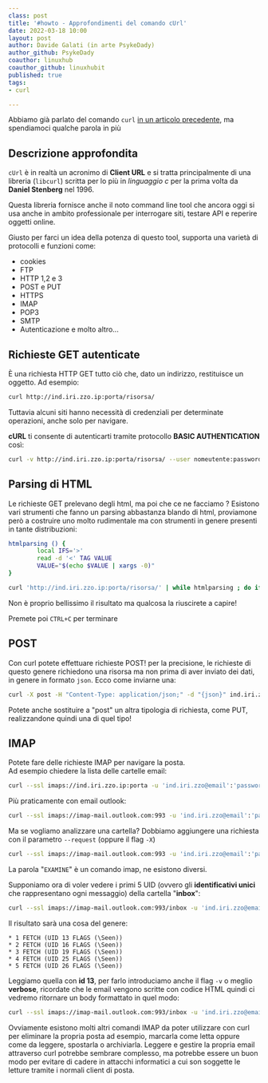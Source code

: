 ```yaml
---
class: post
title: '#howto - Approfondimenti del comando cUrl' 
date: 2022-03-18 10:00
layout: post 
author: Davide Galati (in arte PsykeDady)
author_github: PsykeDady
coauthor: linuxhub
coauthor_github: linuxhubit
published: true
tags: 
- curl

---
```


Abbiamo già parlato del comando `curl` [in un articolo precedente](https://linuxhub.it/articles/howto-utilizzo-del-comando-curl/), ma spendiamoci qualche parola in più

## Descrizione approfondita

`cUrl` è in realtà un acronimo di **Client URL** e si tratta principalmente di una libreria (`libcurl`) scritta per lo più in *linguaggio c* per la prima volta da **Daniel Stenberg** nel 1996.

Questa libreria fornisce anche il noto command line tool che ancora oggi si usa anche in ambito professionale per interrogare siti, testare API e reperire oggetti online. 

Giusto per farci un idea della potenza di questo tool, supporta una varietà di protocolli e funzioni come: 

- cookies
- FTP
- HTTP 1,2 e 3
- POST e PUT 
- HTTPS
- IMAP
- POP3
- SMTP
- Autenticazione e molto altro...

##  Richieste GET autenticate

È una richiesta HTTP GET tutto ciò che, dato un indirizzo, restituisce un oggetto. Ad esempio: 

```bash
curl http://ind.iri.zzo.ip:porta/risorsa/
```



Tuttavia alcuni siti hanno necessità di credenziali per determinate operazioni, anche solo per navigare. 

**cURL** ti consente di autenticarti tramite protocollo **BASIC AUTHENTICATION** così: 

```bash
curl -v http://ind.iri.zzo.ip:porta/risorsa/ --user nomeutente:password
```



## Parsing di HTML

Le richieste GET prelevano degli html, ma poi che ce ne facciamo ? Esistono vari strumenti che fanno un parsing abbastanza blando di html, proviamone però a costruire uno molto rudimentale ma con strumenti in genere presenti in tante distribuzioni: 

```bash
htmlparsing () {            
        local IFS='>'
        read -d '<' TAG VALUE
        VALUE="$(echo $VALUE | xargs -0)"
}

curl 'http://ind.iri.zzo.ip:porta/risorsa/' | while htmlparsing ; do if [[ "$VALUE" != "" ]]; then echo $VALUE;fi  ; done
```

Non è proprio bellissimo il risultato ma qualcosa la riuscirete a capire!  

Premete poi `CTRL+C` per terminare  

## POST 

Con curl potete effettuare richieste POST! per la precisione, le richieste di questo genere richiedono una risorsa ma non prima di aver inviato dei dati, in genere in formato `json`.
Ecco come inviarne una: 

```bash
curl -X post -H "Content-Type: application/json;" -d "{json}" ind.iri.zzo.ip
```



Potete anche sostituire a "post" un altra tipologia di richiesta, come PUT, realizzandone quindi una di quel tipo!

## IMAP 

Potete fare delle richieste IMAP per navigare la posta.  
Ad esempio chiedere la lista delle cartelle email:

```bash
curl --ssl imaps://ind.iri.zzo.ip:porta -u 'ind.iri.zzo@email':'password'
```


Più praticamente con email outlook: 

```bash
curl --ssl imaps://imap-mail.outlook.com:993 -u 'ind.iri.zzo@email':'password'  
```


Ma se vogliamo analizzare una cartella? Dobbiamo aggiungere una richiesta con il parametro `--request` (oppure il flag `-X`)

```bash
curl --ssl imaps://imap-mail.outlook.com:993 -u 'ind.iri.zzo@email':'password'  --request "EXAMINE nomecartella"
```

La parola "`EXAMINE`" è un comando imap, ne esistono diversi.  

Supponiamo ora di voler vedere i primi 5 UID (ovvero gli **identificativi unici** che rappresentano ogni messaggio) della cartella "**inbox**": 

```bash
curl --ssl imaps://imap-mail.outlook.com:993/inbox -u 'ind.iri.zzo@email':'password'  -X "fetch 1:5 (UID FLAGS)"
```

 Il risultato sarà una cosa del genere: 

```
* 1 FETCH (UID 13 FLAGS (\Seen))
* 2 FETCH (UID 16 FLAGS (\Seen))
* 3 FETCH (UID 19 FLAGS (\Seen))
* 4 FETCH (UID 25 FLAGS (\Seen))
* 5 FETCH (UID 26 FLAGS (\Seen))
```

Leggiamo quella con **id 13**, per farlo introduciamo anche il flag `-v` o meglio **verbose**, ricordate che le email vengono scritte con codice HTML quindi ci vedremo ritornare un body formattato in quel modo:

```bash
curl --ssl imaps://imap-mail.outlook.com:993/inbox -u 'ind.iri.zzo@email':'password' -X "FETCH 1 BODY.PEEK[]" -v
```

Ovviamente esistono molti altri comandi IMAP da poter utilizzare con curl per eliminare la propria posta ad esempio, marcarla come letta oppure come da leggere, spostarla o archiviarla. Leggere e gestire la propria email attraverso curl potrebbe sembrare complesso, ma potrebbe essere un buon modo per evitare di cadere in attacchi informatici a cui son soggette le letture tramite i normali client di posta.

